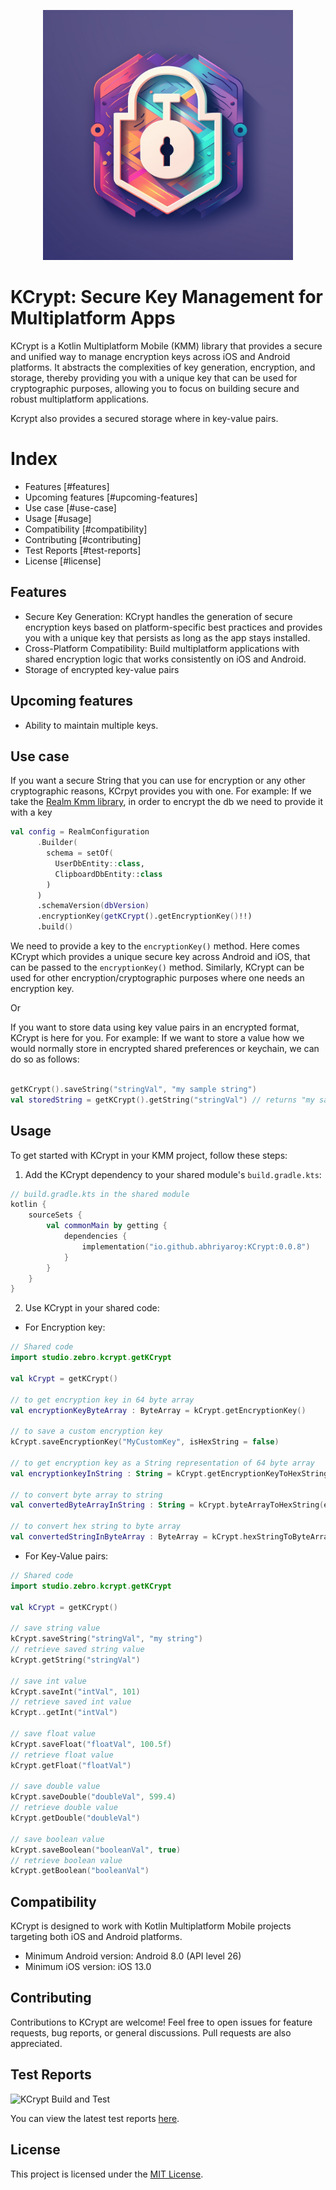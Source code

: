 <p align="center"><img src="KCrypt.png" height="400"></p>

# KCrypt: Secure Key Management for Multiplatform Apps

KCrypt is a Kotlin Multiplatform Mobile (KMM) library that provides a secure and unified way to manage encryption keys across iOS and Android platforms. It abstracts the complexities of key generation, encryption, and storage, thereby providing you with a unique key that can be used for cryptographic purposes, allowing you to focus on building secure and robust multiplatform applications.

Kcrypt also provides a secured storage where in key-value pairs.

# Index
- Features [#features]
- Upcoming features [#upcoming-features]
- Use case [#use-case]
- Usage [#usage]
- Compatibility [#compatibility]
- Contributing [#contributing]
- Test Reports [#test-reports]
- License [#license]

## Features

- Secure Key Generation: KCrypt handles the generation of secure encryption keys based on platform-specific best practices and provides you with a unique key that persists as long as the app stays installed.
- Cross-Platform Compatibility: Build multiplatform applications with shared encryption logic that works consistently on iOS and Android.
- Storage of encrypted key-value pairs

## Upcoming features
- Ability to maintain multiple keys.

## Use case

If you want a secure String that you can use for encryption or any other cryptographic reasons, KCrpyt provides you with one.
For example:
If we take the [Realm Kmm library](https://github.com/realm/realm-kotlin), in order to encrypt the db we need to provide it with a key

```kotlin
val config = RealmConfiguration
      .Builder(
        schema = setOf(
          UserDbEntity::class,
          ClipboardDbEntity::class
        )
      )
      .schemaVersion(dbVersion)
      .encryptionKey(getKCrypt().getEncryptionKey()!!)
      .build()
```
We need to provide a key to the `encryptionKey()` method. Here comes KCrypt which provides a unique secure key across Android and iOS, that can be passed to the `encryptionKey()` method. Similarly, KCrypt can be used for other encryption/cryptographic purposes where one needs an encryption key.

Or

If you want to store data using key value pairs in an encrypted format, KCrypt is here for you.
For example:
If we want to store a value how we would normally store in encrypted shared preferences or keychain, we can do so as follows:

```kotlin

getKCrypt().saveString("stringVal", "my sample string")
val storedString = getKCrypt().getString("stringVal") // returns "my sample string"

```

## Usage

To get started with KCrypt in your KMM project, follow these steps:

1. Add the KCrypt dependency to your shared module's `build.gradle.kts`:
   
```kotlin
// build.gradle.kts in the shared module
kotlin {
    sourceSets {
        val commonMain by getting {
            dependencies {
                implementation("io.github.abhriyaroy:KCrypt:0.0.8")
            }
        }
    }
}
```

2. Use KCrypt in your shared code:

- For Encryption key:

```kotlin
// Shared code
import studio.zebro.kcrypt.getKCrypt

val kCrypt = getKCrypt()

// to get encryption key in 64 byte array
val encryptionKeyByteArray : ByteArray = kCrypt.getEncryptionKey()

// to save a custom encryption key
kCrypt.saveEncryptionKey("MyCustomKey", isHexString = false)

// to get encryption key as a String representation of 64 byte array
val encryptionkeyInString : String = kCrypt.getEncryptionKeyToHexString()

// to convert byte array to string
val convertedByteArrayInString : String = kCrypt.byteArrayToHexString(encryptionKeyByteArray)

// to convert hex string to byte array
val convertedStringInByteArray : ByteArray = kCrypt.hexStringToByteArray(encryptionkeyInString)

```
  - For Key-Value pairs:

```kotlin
// Shared code
import studio.zebro.kcrypt.getKCrypt

val kCrypt = getKCrypt()

// save string value
kCrypt.saveString("stringVal", "my string")
// retrieve saved string value
kCrypt.getString("stringVal")

// save int value
kCrypt.saveInt("intVal", 101)
// retrieve saved int value
kCrypt..getInt("intVal")

// save float value
kCrypt.saveFloat("floatVal", 100.5f)
// retrieve float value
kCrypt.getFloat("floatVal")

// save double value
kCrypt.saveDouble("doubleVal", 599.4)
// retrieve double value
kCrypt.getDouble("doubleVal")

// save boolean value
kCrypt.saveBoolean("booleanVal", true)
// retrieve boolean value
kCrypt.getBoolean("booleanVal")

```


## Compatibility

KCrypt is designed to work with Kotlin Multiplatform Mobile projects targeting both iOS and Android platforms.

- Minimum Android version: Android 8.0 (API level 26)
- Minimum iOS version: iOS 13.0

## Contributing

Contributions to KCrypt are welcome! Feel free to open issues for feature requests, bug reports, or general discussions. Pull requests are also appreciated.

## Test Reports

![KCrypt Build and Test](https://github.com/abhriyaroy/KCrypt/actions/workflows/main.yaml/badge.svg)

You can view the latest test reports [here](https://github.com/abhriyaroy/KCrypt/actions/workflows/main.yaml).


## License

This project is licensed under the [MIT License](LICENSE).
